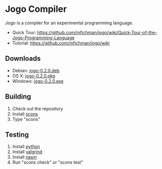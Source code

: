 Jogo Compiler
===============

Jogo is a compiler for an experimental programming language.

* Quick Tour: https://github.com/mfichman/jogo/wiki/Quick-Tour-of-the-Jogo-Programming-Language
* Tutorial: https://github.com/mfichman/jogo/wiki

Downloads
---------

* Debian: [jogo-0.2.0.deb](https://github.com/downloads/mfichman/jogo/jogo-0.2.0.deb)
* OS X: [jogo-0.2.0.pkg](https://github.com/downloads/mfichman/jogo/jogo-0.2.0.pkg)
* Windows: [jogo-0.2.0.exe](https://github.com/downloads/mfichman/jogo/jogo-0.2.0.exe)


Building
--------

1. Check out the repository
2. Install [scons](http://www.scons.org)
3. Type "scons"

Testing
-------

1. Install [python](http://www.python.org)
2. Install [valgrind](http://www.valgrind.org)
3. Install [nasm](http://www.nasm.us/pub/nasm/releasebuilds/2.09.10/)
4. Run "scons check" or "scons test"
